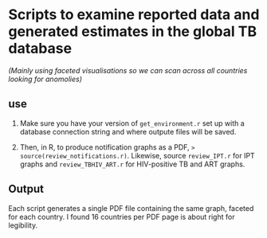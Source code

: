 # Scripts to examine reported data and generated estimates in the global TB database

*(Mainly using faceted visualisations so we can scan across all countries looking for anomolies)*

## use

1. Make sure you have your version of `get_environment.r` set up with a database connection string and where outpute files will be saved.

2. Then, in R, to produce notification graphs as a PDF, `> source(review_notifications.r)`. Likewise, source `review_IPT.r` for IPT graphs and `review_TBHIV_ART.r` for HIV-positive TB and ART graphs.


## Output

Each script generates a single PDF file containing the same graph, faceted for each country. I found 16 countries per PDF page is about right for legibility.